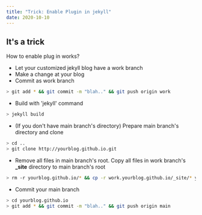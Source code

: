 ```yaml
---
title: "Trick: Enable Plugin in jekyll"
date: 2020-10-10
---
```

## It's a trick
How to enable plug in works?
- Let your customized jekyll blog have a work branch
- Make a change at your blog
- Commit as work branch
```bash
> git add * && git commit -m "blah.." && git push origin work
```
- Build with 'jekyll' command
```bash
> jekyll build
```
- (If you don't have main branch's directory) Prepare main branch's directory and clone
```bash
> cd .. 
> git clone http://yourblog.github.io.git
```
- Remove all files in main branch's root. Copy all files in work branch's **_site** directory to main branch's root
```bash
> rm -r yourblog.github.io/* && cp -r work.yourblog.github.io/_site/* yourblog.github.io/ && touch yourblog.github.io/.nojekyll
```
- Commit your main branch
```bash
> cd yourblog.github.io
> git add * && git commit -m "blah.." && git push origin main
```
